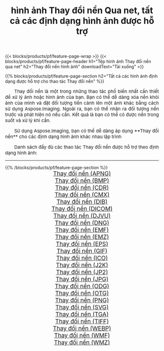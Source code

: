 ﻿---
title: hình ảnh Thay đổi nền Qua net, tất cả các định dạng hình ảnh được hỗ trợ 
weight: 3920
url: /vi/net/change-background/ 
lang: vi
langdirlevel: 2
locales: zh-hans,ja,it,ru,de,es,fr,nl,id,lt,pl,pt,vi,tr,ko,zh-hant,ar,hi,th,sv,cs,uk,he
description: Sử dụng Aspose.Imaging, bạn có thể dễ dàng Thay đổi nền hình ảnh qua net
---

{{< blocks/products/pf/feature-page-wrap >}}
{{< blocks/products/pf/feature-page-header h1="Tệp hình ảnh Thay đổi nền qua net" h2="Thay đổi nền hình ảnh" downloadText="Tải xuống" >}}


{{% blocks/products/pf/feature-page-section  h2="Tất cả các hình ảnh định dạng được hỗ trợ cho thao tác Thay đổi nền" %}}
<p align="justify" style="text-indent:2em;font-size:15px;">
Thay đổi nền là một trong những thao tác phổ biến nhất cần thiết để xử lý ảnh hoặc hình ảnh của bạn. Bạn có thể dễ dàng xóa nền khỏi ảnh của mình và đặt đối tượng tiền cảnh lên một ảnh khác bằng cách sử dụng Aspose.Imaging. Ngoài ra, bạn có thể nhận ra đối tượng nền trước và phát hiện nó nếu cần. Kết quả là bạn có thể có được nền trong suốt và xử lý khi cần.
</p>
<p align="justify" style="text-indent:2em;font-size:15px;">
Sử dụng Aspose.Imaging, bạn có thể dễ dàng áp dụng **Thay đổi nền** cho các định dạng hình ảnh khác nhau lập trình
</p>
<p align="justify" style="text-indent:2em;font-size:15px;">
Danh sách đầy đủ các thao tác Thay đổi nền được hỗ trợ theo định dạng hình ảnh:
</p>
<hr/>
{{% /blocks/products/pf/feature-page-section %}}
<div class="container-fluid productfamilypage bg-gray">
    <div class="convertypes bg-gray agp-content section">
        <div class="container">
		<div class="row other-converters" style="gap: 10px;font-size: 19px;text-align:center;">
		    <div class='col-md-2 other-converter remove-lp remove-rp'><a href="/imaging/vi/net/change-background/apng/" style="padding:15px;">Thay đổi nền (APNG)</a></div><div class='col-md-2 other-converter remove-lp remove-rp'><a href="/imaging/vi/net/change-background/bmp/" style="padding:15px;">Thay đổi nền (BMP)</a></div><div class='col-md-2 other-converter remove-lp remove-rp'><a href="/imaging/vi/net/change-background/cdr/" style="padding:15px;">Thay đổi nền (CDR)</a></div><div class='col-md-2 other-converter remove-lp remove-rp'><a href="/imaging/vi/net/change-background/cmx/" style="padding:15px;">Thay đổi nền (CMX)</a></div><div class='col-md-2 other-converter remove-lp remove-rp'><a href="/imaging/vi/net/change-background/dib/" style="padding:15px;">Thay đổi nền (DIB)</a></div><div class='col-md-2 other-converter remove-lp remove-rp'><a href="/imaging/vi/net/change-background/dicom/" style="padding:15px;">Thay đổi nền (DICOM)</a></div><div class='col-md-2 other-converter remove-lp remove-rp'><a href="/imaging/vi/net/change-background/djvu/" style="padding:15px;">Thay đổi nền (DJVU)</a></div><div class='col-md-2 other-converter remove-lp remove-rp'><a href="/imaging/vi/net/change-background/dng/" style="padding:15px;">Thay đổi nền (DNG)</a></div><div class='col-md-2 other-converter remove-lp remove-rp'><a href="/imaging/vi/net/change-background/emf/" style="padding:15px;">Thay đổi nền (EMF)</a></div><div class='col-md-2 other-converter remove-lp remove-rp'><a href="/imaging/vi/net/change-background/emz/" style="padding:15px;">Thay đổi nền (EMZ)</a></div><div class='col-md-2 other-converter remove-lp remove-rp'><a href="/imaging/vi/net/change-background/eps/" style="padding:15px;">Thay đổi nền (EPS)</a></div><div class='col-md-2 other-converter remove-lp remove-rp'><a href="/imaging/vi/net/change-background/gif/" style="padding:15px;">Thay đổi nền (GIF)</a></div><div class='col-md-2 other-converter remove-lp remove-rp'><a href="/imaging/vi/net/change-background/ico/" style="padding:15px;">Thay đổi nền (ICO)</a></div><div class='col-md-2 other-converter remove-lp remove-rp'><a href="/imaging/vi/net/change-background/j2k/" style="padding:15px;">Thay đổi nền (J2K)</a></div><div class='col-md-2 other-converter remove-lp remove-rp'><a href="/imaging/vi/net/change-background/jp2/" style="padding:15px;">Thay đổi nền (JP2)</a></div><div class='col-md-2 other-converter remove-lp remove-rp'><a href="/imaging/vi/net/change-background/jpg/" style="padding:15px;">Thay đổi nền (JPG)</a></div><div class='col-md-2 other-converter remove-lp remove-rp'><a href="/imaging/vi/net/change-background/odg/" style="padding:15px;">Thay đổi nền (ODG)</a></div><div class='col-md-2 other-converter remove-lp remove-rp'><a href="/imaging/vi/net/change-background/otg/" style="padding:15px;">Thay đổi nền (OTG)</a></div><div class='col-md-2 other-converter remove-lp remove-rp'><a href="/imaging/vi/net/change-background/png/" style="padding:15px;">Thay đổi nền (PNG)</a></div><div class='col-md-2 other-converter remove-lp remove-rp'><a href="/imaging/vi/net/change-background/svg/" style="padding:15px;">Thay đổi nền (SVG)</a></div><div class='col-md-2 other-converter remove-lp remove-rp'><a href="/imaging/vi/net/change-background/tga/" style="padding:15px;">Thay đổi nền (TGA)</a></div><div class='col-md-2 other-converter remove-lp remove-rp'><a href="/imaging/vi/net/change-background/tiff/" style="padding:15px;">Thay đổi nền (TIFF)</a></div><div class='col-md-2 other-converter remove-lp remove-rp'><a href="/imaging/vi/net/change-background/webp/" style="padding:15px;">Thay đổi nền (WEBP)</a></div><div class='col-md-2 other-converter remove-lp remove-rp'><a href="/imaging/vi/net/change-background/wmf/" style="padding:15px;">Thay đổi nền (WMF)</a></div><div class='col-md-2 other-converter remove-lp remove-rp'><a href="/imaging/vi/net/change-background/wmz/" style="padding:15px;">Thay đổi nền (WMZ)</a></div>
                </div>
        </div>
    </div>
</div>
<br/>
